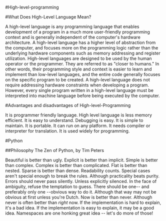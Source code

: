 #High-level-programming

#What Does High-Level Language Mean?

A high-level language is any programming language that enables development of a program in a much more user-friendly programming context and is generally independent of the computer's hardware architecture.
A high-level language has a higher level of abstraction from the computer, and focuses more on the programming logic rather than the underlying hardware components such as memory addressing and register utilization.
High-level languages are designed to be used by the human operator or the programmer. 
They are referred to as "closer to humans." 
In other words, their programming style and context is easier to learn and implement than low-level languages,
and the entire code generally focuses on the specific program to be created.
A high-level language does not require addressing hardware constraints when developing a program. 
However, every single program written in a high-level language must be interpreted into machine language before being executed by the computer.

#Advantages and disadvantages of High-level-Programming

It is programmer friendly language.
High level language is less memory efficient.
It is easy to understand.
Debugging is easy.
It is simple to maintain.
It is portable.
It can run on any platform.
It needs compiler or interpreter for translation.
It is used widely for programming.


#Python

##Philosophy
The Zen of Python, by Tim Peters

Beautiful is better than ugly.
Explicit is better than implicit.
Simple is better than complex.
Complex is better than complicated.
Flat is better than nested.
Sparse is better than dense.
Readability counts.
Special cases aren't special enough to break the rules.
Although practicality beats purity.
Errors should never pass silently.
Unless explicitly silenced.
In the face of ambiguity, refuse the temptation to guess.
There should be one-- and preferably only one --obvious way to do it.
Although that way may not be obvious at first unless you're Dutch.
Now is better than never.
Although never is often better than *right* now.
If the implementation is hard to explain, it's a bad idea.
If the implementation is easy to explain, it may be a good idea.
Namespaces are one honking great idea -- let's do more of those!
